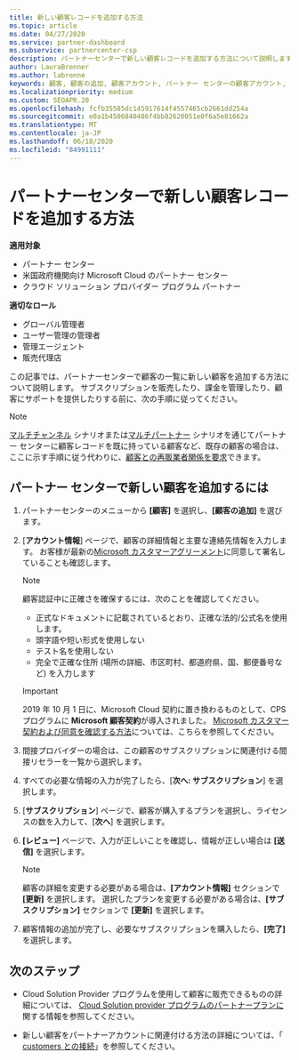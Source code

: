 ```yaml
---
title: 新しい顧客レコードを追加する方法
ms.topic: article
ms.date: 04/27/2020
ms.service: partner-dashboard
ms.subservice: partnercenter-csp
description: パートナーセンターで新しい顧客レコードを追加する方法について説明します。 その後、顧客のサブスクリプションを販売したり、請求を管理したり、カスタマーサポートを提供したりすることができます。
author: LauraBrenner
ms.author: labrenne
keywords: 顧客, 顧客の追加, 顧客アカウント, パートナー センターの顧客アカウント, お客様, お客様の追加, 顧客アカウントの作成
ms.localizationpriority: medium
ms.custom: SEOAPR.20
ms.openlocfilehash: fcfb35585dc145917614f4557465cb2661dd254a
ms.sourcegitcommit: e0a1b4506840486f4bb82620051e0f6a5e81662a
ms.translationtype: MT
ms.contentlocale: ja-JP
ms.lasthandoff: 06/18/2020
ms.locfileid: "84991111"
---
```

# <a name="how-to-add-a-new-customer-record-in-partner-center"></a>パートナーセンターで新しい顧客レコードを追加する方法

**適用対象**

- パートナー センター
- 米国政府機関向け Microsoft Cloud のパートナー センター
- クラウド ソリューション プロバイダー プログラム パートナー

**適切なロール**

- グローバル管理者
- ユーザー管理の管理者
- 管理エージェント
- 販売代理店

この記事では、パートナーセンターで顧客の一覧に新しい顧客を追加する方法について説明します。 サブスクリプションを販売したり、課金を管理したり、顧客にサポートを提供したりする前に、次の手順に従ってください。

>[!NOTE]
>[マルチチャンネル](multichannel.md) シナリオまたは[マルチパートナー](multipartner.md) シナリオを通じてパートナー センターに顧客レコードを既に持っている顧客など、既存の顧客の場合は、ここに示す手順に従う代わりに、[顧客との再販業者関係を要求](request-a-relationship-with-a-customer.md)できます。

## <a name="to-add-a-new-customer-in-partner-center"></a>パートナー センターで新しい顧客を追加するには

1. パートナーセンターのメニューから **[顧客]** を選択し、**[顧客の追加]** を選びます。

2. [**アカウント情報**] ページで、顧客の詳細情報と主要な連絡先情報を入力します。 お客様が最新の[Microsoft カスタマーアグリーメント](agreements.md)に同意して署名していることも確認します。

   >[!NOTE]
   >
   >顧客認証中に正確さを確保するには、次のことを確認してください。
   >
   >- 正式なドキュメントに記載されているとおり、正確な法的/公式名を使用します。
   >- 頭字語や短い形式を使用しない
   >- テスト名を使用しない
   >- 完全で正確な住所 (場所の詳細、市区町村、都道府県、国、郵便番号など) を入力します

   >[!IMPORTANT]
   > 2019 年 10 月 1 日に、Microsoft Cloud 契約に置き換わるものとして、CPS プログラムに **Microsoft 顧客契約**が導入されました。 [Microsoft カスタマー契約および同意を確認する方法](confirm-customer-agreement.md)については、こちらを参照してください。
  
3. 間接プロバイダーの場合は、この顧客のサブスクリプションに関連付ける間接リセラーを一覧から選択します。

4. すべての必要な情報の入力が完了したら、[**次へ: サブスクリプション**] を選択します。

5. [**サブスクリプション**] ページで、顧客が購入するプランを選択し、ライセンスの数を入力して、[**次へ**] を選択します。

6. **[レビュー]** ページで、入力が正しいことを確認し、情報が正しい場合は **[送信]** を選択します。

   >[!NOTE]
   >顧客の詳細を変更する必要がある場合は、**[アカウント情報]** セクションで **[更新]** を選択します。 選択したプランを変更する必要がある場合は、**[サブスクリプション]** セクションで **[更新]** を選択します。

7. 顧客情報の追加が完了し、必要なサブスクリプションを購入したら、**[完了]** を選択します。

## <a name="next-steps"></a>次のステップ

- Cloud Solution Provider プログラムを使用して顧客に販売できるものの詳細については、 [Cloud Solution provider プログラムのパートナープランに](csp-offers.md)関する情報を参照してください。

- 新しい顧客をパートナーアカウントに関連付ける方法の詳細については、「 [customers との接続](customer-accounts.md)」を参照してください。
